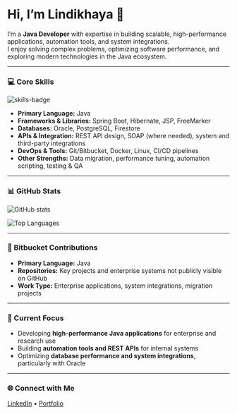 # Hi, I’m Lindikhaya 👋

I’m a **Java Developer** with expertise in building scalable, high-performance applications, automation tools, and system integrations.  
I enjoy solving complex problems, optimizing software performance, and exploring modern technologies in the Java ecosystem.

---

### 💻 Core Skills
![skills-badge](https://camo.githubusercontent.com/7824e03d0cd79f85b8b451bb1dea72245d8ecbf39275389ac2df0a3ee9eb5a55/68747470733a2f2f696d672e736869656c64732e696f2f62616467652f707974686f6e2d2532333337373641422e7376673f7374796c653d666f722d7468652d6261646765266c6f676f3d707974686f6e266c6f676f436f6c6f723d7768697465)

- **Primary Language:** Java  
- **Frameworks & Libraries:** Spring Boot, Hibernate, JSP, FreeMarker  
- **Databases:** Oracle, PostgreSQL, Firestore  
- **APIs & Integration:** REST API design, SOAP (where needed), system and third-party integrations  
- **DevOps & Tools:** Git/Bitbucket, Docker, Linux, CI/CD pipelines  
- **Other Strengths:** Data migration, performance tuning, automation scripting, testing & QA

---

### 📊 GitHub Stats
![GitHub stats](https://github-readme-stats.vercel.app/api?username=SirLinda&show_icons=true&include_all_commits=true&count_private=true&theme=tokyonight)

![Top Languages](https://github-readme-stats.vercel.app/api/top-langs/?username=SirLinda&layout=compact&theme=tokyonight)

---

### 📌 Bitbucket Contributions
- **Primary Language:** Java  
- **Repositories:** Key projects and enterprise systems not publicly visible on GitHub  
- **Work Type:** Enterprise applications, system integrations, migration projects

---

### 🔧 Current Focus
- Developing **high-performance Java applications** for enterprise and research use  
- Building **automation tools and REST APIs** for internal systems  
- Optimizing **database performance and system integrations**, particularly with Oracle  

---

### 🌐 Connect with Me
[LinkedIn](https://www.linkedin.com/in/senzo-nkosi-366812214) • [Portfolio](https://sirlinda.github.io/)
